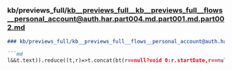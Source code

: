 ### kb/previews_full/kb__previews_full__kb__previews_full__flows__personal_account@auth.har.part004.md.part001.md.part002.md

```md
### kb/previews_full/kb__previews_full__flows__personal_account@auth.har.part004.md.part001.md (part 002)

```md
l&&t.text)).reduce((t,r)=>t.concat(bt(r==null?void 0:r.startDate,r==null?void 0:r.e
```

```

```
